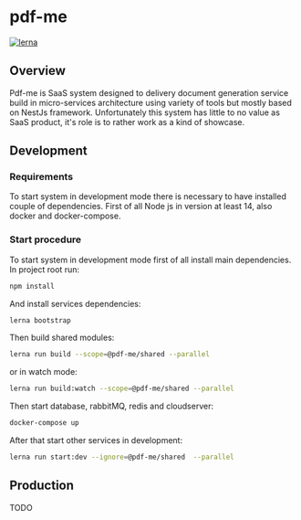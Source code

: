# pdf-me

[![lerna](https://img.shields.io/badge/maintained%20with-lerna-cc00ff.svg)](https://lerna.js.org/)

## Overview

Pdf-me is SaaS system designed to delivery document generation service build in micro-services architecture using variety of tools but mostly based on NestJs framework. Unfortunately this system has little to no value as SaaS product, it's role is to rather work as a kind of showcase.

## Development

### Requirements

To start system in development mode there is necessary to have installed couple of dependencies. First of all Node js in version at least 14, also docker and docker-compose.

### Start procedure

To start system in development mode first of all install main dependencies. In project root run:

```bash
npm install
```

And install services dependencies:

```bash
lerna bootstrap
```

Then build shared modules:

```bash
lerna run build --scope=@pdf-me/shared --parallel
```

or in watch mode:

```bash
lerna run build:watch --scope=@pdf-me/shared --parallel
```

Then start database, rabbitMQ, redis and cloudserver:

```bash
docker-compose up
```

After that start other services in development:

```bash
lerna run start:dev --ignore=@pdf-me/shared  --parallel
```

## Production

TODO

